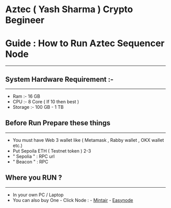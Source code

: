 # Aztec ( Yash Sharma ) Crypto Begineer
# Guide : How to Run Aztec Sequencer Node 
----------------------------

## System Hardware Requirement :-
----------------------------

- Ram :- 16 GB
- CPU :- 8 Core ( If 10 then best )
- Storage :- 100 GB - 1 TB
  
## Before Run Prepare these things
----------------------------

- You must have Web 3 wallet like ( Metamask , Rabby wallet , OKX wallet etc.)
- Put Sepoila ETH ( Testnet token ) 2-3
- " Sepolia " : RPC url
- " Beacon " : RPC

## Where you RUN ?
---------------------------

- In your own PC / Laptop
- You can also buy One - Click Node :
      - [Mintair](https://www.mintair.xyz/dashboard) 
      - [Easynode](https://app.easy-node.xyz/)
